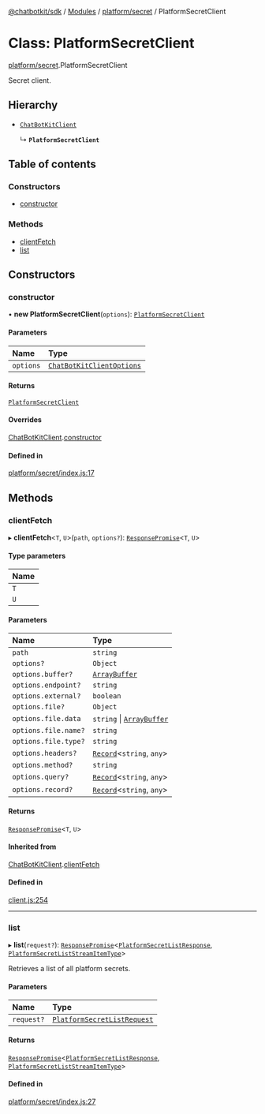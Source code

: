 [@chatbotkit/sdk](../README.md) / [Modules](../modules.md) / [platform/secret](../modules/platform_secret.md) / PlatformSecretClient

# Class: PlatformSecretClient

[platform/secret](../modules/platform_secret.md).PlatformSecretClient

Secret client.

## Hierarchy

- [`ChatBotKitClient`](client.ChatBotKitClient.md)

  ↳ **`PlatformSecretClient`**

## Table of contents

### Constructors

- [constructor](platform_secret.PlatformSecretClient.md#constructor)

### Methods

- [clientFetch](platform_secret.PlatformSecretClient.md#clientfetch)
- [list](platform_secret.PlatformSecretClient.md#list)

## Constructors

### constructor

• **new PlatformSecretClient**(`options`): [`PlatformSecretClient`](platform_secret.PlatformSecretClient.md)

#### Parameters

| Name | Type |
| :------ | :------ |
| `options` | [`ChatBotKitClientOptions`](../interfaces/client.ChatBotKitClientOptions.md) |

#### Returns

[`PlatformSecretClient`](platform_secret.PlatformSecretClient.md)

#### Overrides

[ChatBotKitClient](client.ChatBotKitClient.md).[constructor](client.ChatBotKitClient.md#constructor)

#### Defined in

[platform/secret/index.js:17](https://github.com/chatbotkit/node-sdk/blob/main/packages/sdk/src/platform/secret/index.js#L17)

## Methods

### clientFetch

▸ **clientFetch**\<`T`, `U`\>(`path`, `options?`): [`ResponsePromise`](client.ResponsePromise.md)\<`T`, `U`\>

#### Type parameters

| Name |
| :------ |
| `T` |
| `U` |

#### Parameters

| Name | Type |
| :------ | :------ |
| `path` | `string` |
| `options?` | `Object` |
| `options.buffer?` | [`ArrayBuffer`]( https://developer.mozilla.org/docs/Web/JavaScript/Reference/Global_Objects/ArrayBuffer ) |
| `options.endpoint?` | `string` |
| `options.external?` | `boolean` |
| `options.file?` | `Object` |
| `options.file.data` | `string` \| [`ArrayBuffer`]( https://developer.mozilla.org/docs/Web/JavaScript/Reference/Global_Objects/ArrayBuffer ) |
| `options.file.name?` | `string` |
| `options.file.type?` | `string` |
| `options.headers?` | [`Record`]( https://www.typescriptlang.org/docs/handbook/utility-types.html#recordkeys-type )\<`string`, `any`\> |
| `options.method?` | `string` |
| `options.query?` | [`Record`]( https://www.typescriptlang.org/docs/handbook/utility-types.html#recordkeys-type )\<`string`, `any`\> |
| `options.record?` | [`Record`]( https://www.typescriptlang.org/docs/handbook/utility-types.html#recordkeys-type )\<`string`, `any`\> |

#### Returns

[`ResponsePromise`](client.ResponsePromise.md)\<`T`, `U`\>

#### Inherited from

[ChatBotKitClient](client.ChatBotKitClient.md).[clientFetch](client.ChatBotKitClient.md#clientfetch)

#### Defined in

[client.js:254](https://github.com/chatbotkit/node-sdk/blob/main/packages/sdk/src/client.js#L254)

___

### list

▸ **list**(`request?`): [`ResponsePromise`](client.ResponsePromise.md)\<[`PlatformSecretListResponse`](../modules/platform_secret_v1.md#platformsecretlistresponse), [`PlatformSecretListStreamItemType`](../modules/platform_secret_v1.md#platformsecretliststreamitemtype)\>

Retrieves a list of all platform secrets.

#### Parameters

| Name | Type |
| :------ | :------ |
| `request?` | [`PlatformSecretListRequest`](../modules/platform_secret_v1.md#platformsecretlistrequest) |

#### Returns

[`ResponsePromise`](client.ResponsePromise.md)\<[`PlatformSecretListResponse`](../modules/platform_secret_v1.md#platformsecretlistresponse), [`PlatformSecretListStreamItemType`](../modules/platform_secret_v1.md#platformsecretliststreamitemtype)\>

#### Defined in

[platform/secret/index.js:27](https://github.com/chatbotkit/node-sdk/blob/main/packages/sdk/src/platform/secret/index.js#L27)
